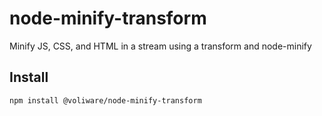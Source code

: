 # node-minify-transform
Minify JS, CSS, and HTML in a stream using a transform and node-minify

## Install
`npm install @voliware/node-minify-transform`
